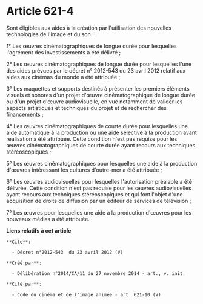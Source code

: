 # Article 621-4

Sont éligibles aux aides à la création par l'utilisation des nouvelles technologies de l'image et du son : 

1° Les œuvres cinématographiques de longue durée pour lesquelles l'agrément des investissements a été délivré ; 

2° Les œuvres cinématographiques de longue durée pour lesquelles l'une des aides prévues par le décret n° 2012-543 du 23
avril 2012 relatif aux aides aux cinémas du monde a été attribuée ; 

3° Les maquettes et supports destinés à présenter les premiers éléments visuels et sonores d'un projet d'œuvre
cinématographique de longue durée ou d'un projet d'œuvre audiovisuelle, en vue notamment de valider les aspects artistiques
et techniques du projet et de rechercher des financements ; 

4° Les œuvres cinématographiques de courte durée pour lesquelles une aide automatique à la production ou une aide sélective à
la production avant réalisation a été attribuée. Cette condition n'est pas requise pour les œuvres cinématographiques de
courte durée ayant recours aux techniques stéréoscopiques ; 

5° Les œuvres cinématographiques pour lesquelles une aide à la production d'œuvres intéressant les cultures d'outre-mer a été
attribuée ; 

6° Les œuvres audiovisuelles pour lesquelles l'autorisation préalable a été délivrée. Cette condition n'est pas requise pour
les œuvres audiovisuelles ayant recours aux techniques stéréoscopiques et qui font l'objet d'une acquisition de droits de
diffusion par un éditeur de services de télévision ; 

7° Les œuvres pour lesquelles une aide à la production d'œuvres pour les nouveaux médias a été attribuée.

**Liens relatifs à cet article**

	**Cite**:

	  - Décret n°2012-543  du 23 avril 2012 (V)

	**Créé par**:

	  - Délibération n°2014/CA/11 du 27 novembre 2014 - art., v. init.

	**Cité par**:

	  - Code du cinéma et de l'image animée - art. 621-10 (V)
